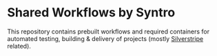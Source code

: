 # Shared Workflows by Syntro

This repository contains prebuilt workflows and required containers for
automated testing, building & delivery of projects (mostly
[Silverstripe](https://silverstripe.org) related).

